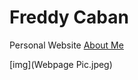 # Freddy Caban
Personal Website
[About Me](https://frcaban.github.io/about)

[img](Webpage Pic.jpeg)
